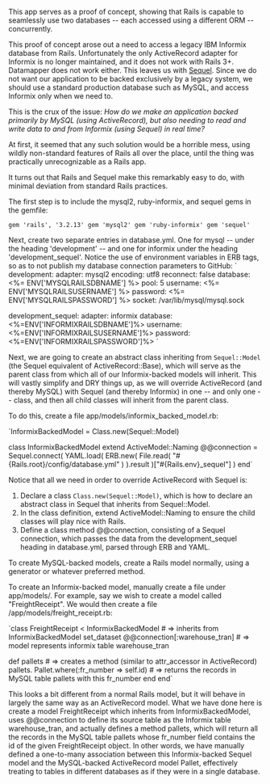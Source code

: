 This app serves as a proof of concept, showing that Rails is capable to seamlessly use two databases -- each accessed using a different ORM -- concurrently.

This proof of concept arose out a need to access a legacy IBM Informix database from Rails. Unfortunately the only ActiveRecord adapter for Informix is no longer maintained, and it does not work with Rails 3+. Datamapper does not work either. This leaves us with [Sequel](http://sequel.rubyforge.org/). Since we do not want our application to be backed exclusively by a legacy system, we should use a standard production database such as MySQL, and access Informix only when we need to.

This is the crux of the issue: 
*How do we make an application backed primarily by MySQL (using ActiveRecord), but also needing to read and write data to and from Informix (using Sequel) in real time?*

At first, it seemed that any such solution would be a horrible mess, using wildly non-standard features of Rails all over the place, until the thing was practically unrecognizable as a Rails app.

It turns out that Rails and Sequel make this remarkably easy to do, with minimal deviation from standard Rails practices.

The first step is to include the mysql2, ruby-informix, and sequel gems in the gemfile:

`
gem 'rails', '3.2.13'
gem 'mysql2'
gem 'ruby-informix'
gem 'sequel'
`

Next, create two separate entries in database.yml. One for mysql -- under the heading 'development' -- and one for informix under the heading 'development_sequel'. Notice the use of environment variables in ERB tags, so as to not publish my database connection parameters to GitHub:
`
development:
  adapter: mysql2
  encoding: utf8
  reconnect: false
  database: <%= ENV['MYSQLRAILSDBNAME'] %>
  pool: 5
  username: <%= ENV['MYSQLRAILSUSERNAME'] %>
  password: <%= ENV['MYSQLRAILSPASSWORD'] %>
  socket: /var/lib/mysql/mysql.sock

development_sequel:
  adapter: informix
  database: <%=ENV['INFORMIXRAILSDBNAME']%>
  username: <%=ENV['INFORMIXRAILSUSERNAME']%>
  password: <%=ENV['INFORMIXRAILSPASSWORD']%>
`

Next, we are going to create an abstract class inheriting from `Sequel::Model` (the Sequel equivalent of ActiveRecord::Base), which will serve as the parent class from which all of our Informix-backed models will inherit. This will vastly simplify and DRY things up, as we will override ActiveRecord (and thereby MySQL) with Sequel (and thereby Informix) in one -- and only one -- class, and then all child classes will inherit from the parent class.

To do this, create a file app/models/informix_backed_model.rb:

`InformixBackedModel = Class.new(Sequel::Model)

class InformixBackedModel
  extend ActiveModel::Naming
  @@connection = Sequel.connect(
			YAML.load(
				ERB.new(
					File.read(
						"#{Rails.root}/config/database.yml"
					)
				).result
			)["#{Rails.env}_sequel"]
  )
end`

Notice that all we need in order to override ActiveRecord with Sequel is:
1. Declare a class `Class.new(Sequel::Model)`, which is how to declare an abstract class in Sequel that inherits from Sequel::Model.
2. In the class definition, extend ActiveModel::Naming to ensure the child classes will play nice with Rails.
3. Define a class method @@connection, consisting of a Sequel connection, which passes the data from the development_sequel heading in database.yml, parsed through ERB and YAML.

To create MySQL-backed models, create a Rails model normally, using a generator or whatever preferred method.

To create an Informix-backed model, manually create a file under app/models/. For example, say we wish to create a model called "FreightReceipt". We would then create a file /app/models/freight_receipt.rb:

`class FreightReceipt < InformixBackedModel # => inherits from InformixBackedModel
  set_dataset @@connection[:warehouse_tran] # => model represents informix table warehouse_tran

  def pallets # => creates a method (similar to attr_accessor in ActiveRecord) pallets.
    Pallet.where(:fr_number => self.id) # => returns the records in MySQL table pallets with this fr_number
  end
end`

This looks a bit different from a normal Rails model, but it will behave in largely the same way as an ActiveRecord model. What we have done here is create a model FreightReceipt which inherits from InformixBackedModel, uses @@connection to define its source table as the Informix table warehouse_tran, and actually defines a method pallets, which will return all the records in the MySQL table pallets whose fr_number field contains the id of the given FreightReceipt object. In other words, we have manually defined a one-to-many association between this Informix-backed Sequel model and the MySQL-backed ActiveRecord model Pallet, effectively treating to tables in different databases as if they were in a single database.

